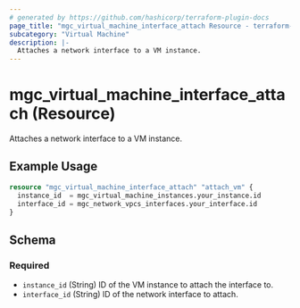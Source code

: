```yaml
---
# generated by https://github.com/hashicorp/terraform-plugin-docs
page_title: "mgc_virtual_machine_interface_attach Resource - terraform-provider-mgc"
subcategory: "Virtual Machine"
description: |-
  Attaches a network interface to a VM instance.
---
```


# mgc_virtual_machine_interface_attach (Resource)

Attaches a network interface to a VM instance.

## Example Usage

```terraform
resource "mgc_virtual_machine_interface_attach" "attach_vm" {
  instance_id  = mgc_virtual_machine_instances.your_instance.id
  interface_id = mgc_network_vpcs_interfaces.your_interface.id
}
```

<!-- schema generated by tfplugindocs -->
## Schema

### Required

- `instance_id` (String) ID of the VM instance to attach the interface to.
- `interface_id` (String) ID of the network interface to attach.

